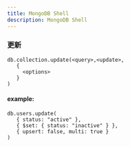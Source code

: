 ```yaml
---
title: MongoDB Shell
description: MongoDB Shell
---
```


### 更新
```
db.collection.update(<query>,<update>,
   {
     <options>
   }
)
```
#### example:
```
db.users.update(
   { status: "active" },
   { $set: { status: "inactive" } },
   { upsert: false, multi: true }
)
```